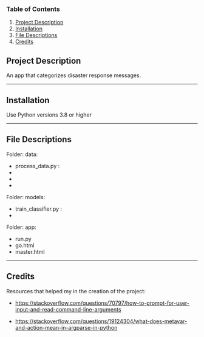 ### Table of Contents

1. [Project Description](#description)
2. [Installation](#installation)
3. [File Descriptions](#files)
4. [Credits](#credits)


## Project Description <a name="description"></a>

An app that categorizes disaster response messages.

-------------

## Installation <a name="installation"></a>

Use Python versions 3.8 or higher



-------------
## File Descriptions <a name="files"></a>

Folder: data:

- process_data.py : 
- 
- 
- 

Folder: models:

- train_classifier.py :
- 

Folder: app:

- run.py
- go.html
- master.html

-------------

## Credits <a name="credits"></a>

Resources that helped my in the creation of the project:

- https://stackoverflow.com/questions/70797/how-to-prompt-for-user-input-and-read-command-line-arguments

- https://stackoverflow.com/questions/19124304/what-does-metavar-and-action-mean-in-argparse-in-python


